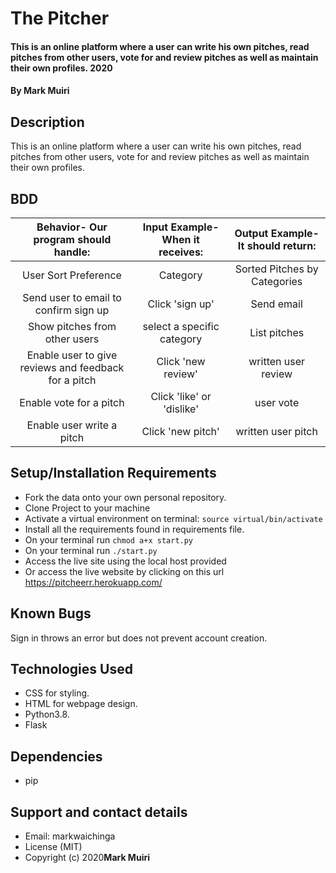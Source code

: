 # The Pitcher
#### This is an online platform where a user can write his own pitches, read pitches from other users, vote for and review pitches as well as maintain their own profiles. 2020
#### By **Mark Muiri**
## Description
This is an online platform where a user can write his own pitches, read pitches from other users, vote for and review pitches as well as maintain their own profiles.
## BDD
| Behavior- Our program should handle: | Input Example- When it receives: | Output Example- It should return: |
| :-------------: | :-------------: | :-------------: |
| User Sort Preference | Category | Sorted Pitches by Categories |
| Send user to email to confirm sign up | Click 'sign up'    | Send email  |
| Show pitches from other users | select a specific category | List pitches |
| Enable user to give reviews and feedback for a pitch | Click 'new review' | written user review |
| Enable vote for a pitch | Click 'like' or 'dislike' | user vote |
| Enable user write a pitch | Click 'new pitch' | written user pitch |
## Setup/Installation Requirements
* Fork the data onto your own personal repository.
* Clone Project to your machine
* Activate a virtual environment on terminal: `source virtual/bin/activate`
* Install all the requirements found in requirements file.
* On your terminal run `chmod a+x start.py`
* On your terminal run `./start.py`
* Access the live site using the local host provided
* Or access the live website by clicking on this url https://pitcheerr.herokuapp.com/
## Known Bugs
Sign in throws an error but does not prevent account creation.
## Technologies Used
* CSS for styling.
* HTML for webpage design.
* Python3.8.
* Flask
## Dependencies
* pip
## Support and contact details
* Email: markwaichinga 
* License (MIT)
* Copyright (c) 2020**Mark Muiri**